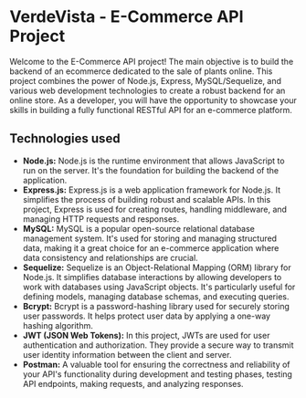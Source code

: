 # VerdeVista - E-Commerce API Project

Welcome to the E-Commerce API project! 
The main objective is to build the backend of an ecommerce dedicated to the sale of plants online.
This project combines the power of Node.js, Express, MySQL/Sequelize, and various web development technologies to create a robust backend for an online store. As a developer, you will have the opportunity to showcase your skills in building a fully functional RESTful API for an e-commerce platform.

## Technologies used
<ul>
<li><strong>Node.js:</strong> Node.js is the runtime environment that allows JavaScript to run on the server. It's the foundation for building the backend of the application.</li>

<li><strong>Express.js:</strong> Express.js is a web application framework for Node.js. It simplifies the process of building robust and scalable APIs. In this project, Express is used for creating routes, handling middleware, and managing HTTP requests and responses.</li>

<li><strong>MySQL:</strong> MySQL is a popular open-source relational database management system. It's used for storing and managing structured data, making it a great choice for an e-commerce application where data consistency and relationships are crucial.</li>

<li><strong>Sequelize:</strong> Sequelize is an Object-Relational Mapping (ORM) library for Node.js. It simplifies database interactions by allowing developers to work with databases using JavaScript objects. It's particularly useful for defining models, managing database schemas, and executing queries.</li>

<li><strong>Bcrypt:</strong> Bcrypt is a password-hashing library used for securely storing user passwords. It helps protect user data by applying a one-way hashing algorithm.</li>

<li><strong>JWT (JSON Web Tokens):</strong> In this project, JWTs are used for user authentication and authorization. They provide a secure way to transmit user identity information between the client and server.</li>

<li><strong>Postman:</strong> A valuable tool for ensuring the correctness and reliability of your API's functionality during development and testing phases, testing API endpoints, making requests, and analyzing responses.</li>
</ul>

<!-- After a thorough analysis of the project's requirements, this API is designed to offer the following key functionalities:

User Registration with password hashing using Bcrypt.
User Login with token-based authentication and middleware.
CRUD (Create, Read, Update, Delete) operations for products.
Implementation of at least one Many-to-Many and one One-to-Many relationship.
Use of seeders to populate the database with initial data.
Essential Project Requirements
To excel in this project, it is crucial to present an excellent README. The following technologies will be used in the development of this API:

MySQL with Sequelize for the database.
Express for building the API.
The project will be hosted on a public GitHub repository, where branches, high-quality commits, and a comprehensive README are mandatory.
Endpoints
Products
Full CRUD operations for products.
Endpoint for creating a new product.
Endpoint for updating a product.
Endpoint for deleting a product.
Display product categories alongside product details.
Retrieve a product by its ID.
Filters for searching products by name and price.
Sort products by price, from highest to lowest.
Implement input validation for creating products and provide informative error messages.
Authorization required for creating, updating, and deleting products.
Categories
Full CRUD operations for categories.
Endpoint for creating a new category.
Endpoint for updating a category.
Endpoint for deleting a category.
Show all categories along with the products they contain.
Retrieve a category by its ID.
Filter categories by name.
Orders
Endpoint to view orders along with the products in each order.
Endpoint for creating orders.
Users
Endpoint for user registration with password hashing using Bcrypt.
Endpoint for user login using Bcrypt and JWT.
Retrieve user information, along with their orders and the products within each order.
Endpoint for user logout.
Implement input validation for user registration and provide informative error messages.
Seeders
Automatically populate the database with 5 sample products.
Extra Features (Optional)
Implementation of user roles, e.g., Admin, with restricted access to create, update, and delete products.
Research and implementation of the Multer middleware to allow image attachments when creating or updating products.
Reviews functionality with CRUD operations.
Display reviews alongside the user who posted them.
Enhance product retrieval endpoints to include categories and reviews.
This project offers a great opportunity to showcase your skills in building a powerful e-commerce backend API. Have fun coding and creating an outstanding online store experience! -->
